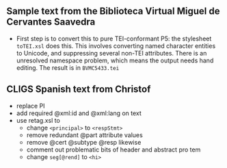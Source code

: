 ## Sample text from the Biblioteca Virtual Miguel de Cervantes Saavedra

- First step is to convert this to pure TEI-conformant P5: the stylesheet `toTEI.xsl` does this. This involves converting named character entities  to Unicode, and suppressing several  non-TEI attributes. There is an unresolved namespace problem, which means the output needs hand editing. The result is in `BVMC5433.tei`




## CLIGS Spanish text from Christof

- replace PI
- add required @xml:id and @xml:lang on text
- use retag.xsl to 
  - change `<principal>` to `<respStmt>` 
  - remove redundant @part attribute values
  - remove @cert @subtype @resp likewise
  - comment out problematic bits of header and abstract pro tem
  - change `seg[@rend]` to `<hi>`

 
